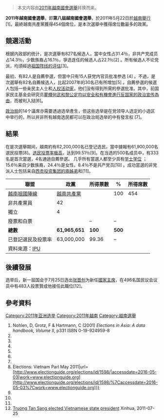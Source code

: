 > 本文内容由[2011年越南國會選舉](https://zh.wikipedia.org/wiki/2011年越南國會選舉)转换而来。


**2011年越南國會選舉**，即**第八屆越南國會選舉**，於2011年5月22日於[越南舉行](https://zh.wikipedia.org/wiki/越南 "wikilink")\[1\]。最終越南共產黨獲得454個席位，是本次選舉中獲得席位數最多的政黨。

## 競選活動

根据内政部的统计，是次選舉有827名候选人，當中女性占31.4％，非共产党成员占14.3％，少数族裔占16.1％，爭选连任的候选人占22.1％\[2\] 。所有候选人不论党派，均須經過[祖国阵线的评估](../Page/越南祖國陣線.md "wikilink")\[3\]。

最初，有82人是自薦參選，但當中只有15人获党内官员批准参选 \[4\] 。不過，是次選舉有82名自薦候选人，比起2007年的30名已有所增加\[5\] 。自薦參選的候選人包括一些亲民主人士和[人权活动家](https://zh.wikipedia.org/wiki/人权活动家 "wikilink")，他们没有得到所需的參選批准。其中，前国家民主基金会研究员[瞿輝何武和](https://zh.wikipedia.org/wiki/瞿輝何武 "wikilink")[黎公定均以安全和有機會進行反国家的政治宣传為由](https://zh.wikipedia.org/wiki/黎公定 "wikilink")，而被判入狱\[6\]。

[政治局](../Page/政治局.md "wikilink")的14个議席亦需要透過选举產生，但这些选举是在党领导人选定的小选区中举行的，所以并非所有越南选民都可以在政治局选举的中有發言权 \[7\]。

## 結果

在是次選舉期间，越南約有62,200,000名已登记选民，當中據報有61,900,000名選民投票\[8\]。[选民投票率极高](../Page/投票率.md "wikilink")，达到99.51％\[9\]。在当选的500名成员中，有333名是首次當選，4名通過自薦參選。 几乎所有當選人都至少具有[学士学位](https://zh.wikipedia.org/wiki/學士 "wikilink") ；15.6％来自少数族裔，24.4％是女性，8.4％不是共产党员\[10\] 。成功當選的非党派人士包括来自[西贡投资集团的兩姊弟](https://zh.wikipedia.org/wiki/西贡投资集团 "wikilink")和\[11\]。

| 聯盟                                                                   | 政黨                                                      | 所得票數    | %       | 所得席數 |
| -------------------------------------------------------------------- | ------------------------------------------------------- | ------- | ------- | ---- |
| [越南祖國陣線](../Page/越南祖國陣線.md "wikilink")                               | [越南共產黨](https://zh.wikipedia.org/wiki/越南共產黨 "wikilink") |         | 100     | 454  |
| 非共產黨員                                                                | 42                                                      |         |         |      |
| 獨立                                                                   | 4                                                       |         |         |      |
| 廢票和白票                                                                |                                                         | –       | –       |      |
| **總數**                                                               | **61,965,651**                                          | **100** | **500** |      |
| 已登記選民及投票率                                                            | 63,000,000                                              | 99.36   | –       |      |
| 資料來源：[IPU](http://archive.ipu.org/parline-e/reports/arc/2349_11.htm) |                                                         |         |         |      |

## 後續發展

选举后，新一屆国会于7月25日选出[张晋创](../Page/张晋创.md "wikilink")为新任[國家主席](https://zh.wikipedia.org/wiki/越南國家主席 "wikilink")，在496名国民议会议员中有483人投票贊成他接任此職位\[12\]。

## 參考資料

[Category:2011年亚洲选举](https://zh.wikipedia.org/wiki/Category:2011年亚洲选举 "wikilink") [Category:2011年越南](https://zh.wikipedia.org/wiki/Category:2011年越南 "wikilink") [Category:越南選舉](https://zh.wikipedia.org/wiki/Category:越南選舉 "wikilink")

1.  Nohlen, D, Grotz, F & Hartmann, C (2001) *Elections in Asia: A data handbook, Volume II*, p331 ISBN 0-19-924959-8
2.
3.
4.
5.
6.
7.
8.   Elections: Vietnam Parl May 2011|url=[http://www.electionguide.org/elections/id/1598/|accessdate=2016-05-03|work=www.electionguide.org](http://www.electionguide.org/elections/id/1598/%7Caccessdate=2016-05-03%7Cwork=www.electionguide.org)}}
9.
10.
11.
12. [Truong Tan Sang elected Vietnamese state president](http://english.peopledaily.com.cn/90001/90777/90851/7451057.html) Xinhua, 2011-07-25